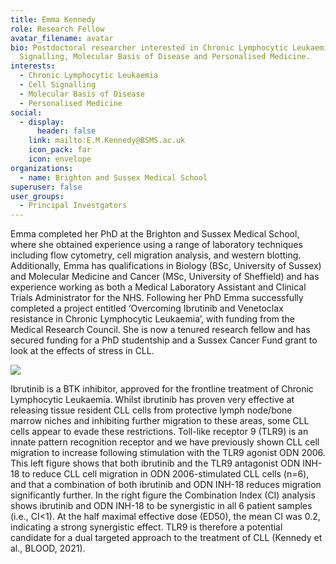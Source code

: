 ```yaml
---
title: Emma Kennedy
role: Research Fellow
avatar_filename: avatar
bio: Postdoctoral researcher interested in Chronic Lymphocytic Leukaemia, Cell
  Signalling, Molecular Basis of Disease and Personalised Medicine.
interests:
  - Chronic Lymphocytic Leukaemia
  - Cell Signalling
  - Molecular Basis of Disease
  - Personalised Medicine
social:
  - display:
      header: false
    link: mailto:E.M.Kennedy@BSMS.ac.uk
    icon_pack: far
    icon: envelope
organizations:
  - name: Brighton and Sussex Medical School
superuser: false
user_groups:
  - Principal Investgators
---
```

Emma completed her PhD at the Brighton and Sussex Medical School, where she obtained experience using a range of laboratory techniques including flow cytometry, cell migration analysis, and western blotting. Additionally, Emma has qualifications in Biology (BSc, University of Sussex) and Molecular Medicine and Cancer (MSc, University of Sheffield) and has experience working as both a Medical Laboratory Assistant and Clinical Trials Administrator for the NHS. Following her PhD Emma successfully completed a  project entitled ‘Overcoming Ibrutinib and Venetoclax resistance in Chronic Lymphocytic Leukaemia’, with funding from the Medical Research Council. She is now a tenured research fellow and has secured funding for a PhD studentship and a Sussex Cancer Fund grant to look at the effects of stress in CLL. 

![](emmaImage.png)

Ibrutinib is a BTK inhibitor, approved for the frontline treatment of Chronic Lymphocytic Leukaemia. Whilst ibrutinib has proven very effective at releasing tissue resident CLL cells from protective lymph node/bone marrow niches and inhibiting further migration to these areas, some CLL cells appear to evade these restrictions. Toll-like receptor 9 (TLR9) is an innate pattern recognition receptor and we have previously shown CLL cell migration to increase following stimulation with the TLR9 agonist ODN 2006. This left figure shows that both ibrutinib and the TLR9 antagonist ODN INH-18 to reduce CLL cell migration in ODN 2006-stimulated CLL cells (n=6), and that a combination of both ibrutinib and ODN INH-18 reduces migration significantly further. In the right figure the Combination Index (CI) analysis shows ibrutinib and ODN INH-18 to be synergistic in all 6 patient samples (i.e., CI<1). At the half maximal effective dose (ED50), the mean CI was 0.2, indicating a strong synergistic effect. TLR9 is therefore a potential candidate for a dual targeted approach to the treatment of CLL (Kennedy et al., BLOOD, 2021).
